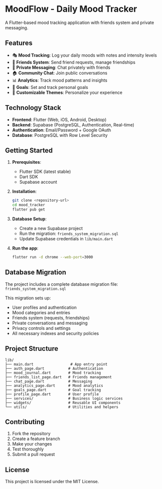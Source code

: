 # MoodFlow - Daily Mood Tracker

A Flutter-based mood tracking application with friends system and private messaging.

## Features

- 🎭 **Mood Tracking**: Log your daily moods with notes and intensity levels
- 👥 **Friends System**: Send friend requests, manage friendships
- 💬 **Private Messaging**: Chat privately with friends
- 🏠 **Community Chat**: Join public conversations
- 📊 **Analytics**: Track mood patterns and insights
- 🎯 **Goals**: Set and track personal goals
- 🎨 **Customizable Themes**: Personalize your experience

## Technology Stack

- **Frontend**: Flutter (Web, iOS, Android, Desktop)
- **Backend**: Supabase (PostgreSQL, Authentication, Real-time)
- **Authentication**: Email/Password + Google OAuth
- **Database**: PostgreSQL with Row Level Security

## Getting Started

1. **Prerequisites**:
   - Flutter SDK (latest stable)
   - Dart SDK
   - Supabase account

2. **Installation**:
   ```bash
   git clone <repository-url>
   cd mood_tracker
   flutter pub get
   ```

3. **Database Setup**:
   - Create a new Supabase project
   - Run the migration: `friends_system_migration.sql`
   - Update Supabase credentials in `lib/main.dart`

4. **Run the app**:
   ```bash
   flutter run -d chrome --web-port=3000
   ```

## Database Migration

The project includes a complete database migration file: `friends_system_migration.sql`

This migration sets up:
- User profiles and authentication
- Mood categories and entries
- Friends system (requests, friendships)
- Private conversations and messaging
- Privacy controls and settings
- All necessary indexes and security policies

## Project Structure

```
lib/
├── main.dart                 # App entry point
├── auth_page.dart           # Authentication
├── mood_journal.dart        # Mood tracking
├── friends_list_page.dart   # Friends management
├── chat_page.dart           # Messaging
├── analytics_page.dart      # Mood analytics
├── goals_page.dart          # Goal tracking
├── profile_page.dart        # User profile
├── services/                # Business logic services
├── widgets/                 # Reusable UI components
└── utils/                   # Utilities and helpers
```

## Contributing

1. Fork the repository
2. Create a feature branch
3. Make your changes
4. Test thoroughly
5. Submit a pull request

## License

This project is licensed under the MIT License.
